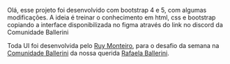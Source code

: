 Olá, esse projeto foi desenvolvido com bootstrap 4 e 5, com algumas modificações.
A ideia é treinar o conhecimento em html, css e bootstrap copiando a interface disponibilizada no figma através do link no discord da Comunidade Ballerini

Toda UI foi desenvolvida pelo <a href="https://github.com/ruymon">Ruy Monteiro</a>,
para o desafio da semana na <a href="https://discord.gg/pDbY76q8Qf">Comunidade Ballerini</a>
da nossa querida <a href="https://github.com/rafaballerini">Rafaela Ballerini</a>.
